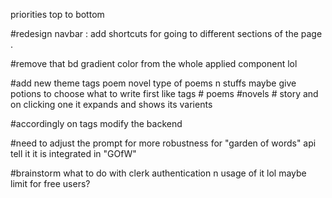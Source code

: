 
priorities top to bottom 


#redesign navbar : add shortcuts for going to different sections of the page .

#remove that bd gradient color from the whole applied component lol 

#add new theme tags poem novel type of poems n stuffs maybe give potions to choose what to write first 
like tags # poems #novels # story and on clicking one it expands and shows its varients 

#accordingly on tags modify the backend

#need to adjust the prompt for more robustness for "garden of words" api tell it it is integrated in "GOfW"


#brainstorm what to do with clerk authentication n  usage of it lol maybe limit for free users? 

